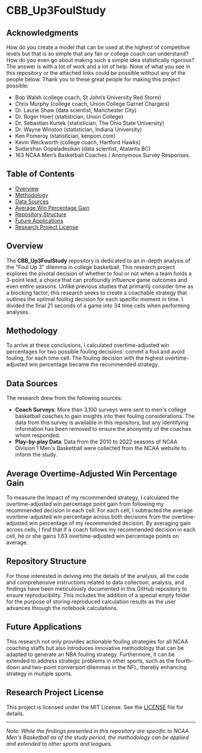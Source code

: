 # CBB_Up3FoulStudy


## Acknowledgments

How do you create a model that can be used at the highest of competitive levels but that is so simple that any fan or college coach can understand? How do you even go about making such a simple idea statistically rigorous? The answer is with a lot of work and a lot of help. None of what you see in this repository or the attached links could be possible without any of the people below. Thank you to these great people for making this project possible:

-	Bob Walsh (college coach, St John’s University Red Storm)
-	Chris Murphy (college coach, Union College Garnet Chargers)
-	Dr. Laurie Shaw (data scientist, Manchester City)
-	Dr. Roger Hoerl (statistician, Union College)
-	Dr. Sebastian Kurtek (statistician, The Ohio State University)
-	Dr. Wayne Winston (statistician, Indiana University)
-	Ken Pomeroy (statistician, kenpom.com)
-	Kevin Weckworth (college coach, Hartford Hawks)
-	Sudarshan Gopaladesikan (data scientist, Atalanta BC)
-	163 NCAA Men’s Basketball Coaches / Anonymous Survey Responses.


## Table of Contents

- [Overview](#overview)
- [Methodology](#methodology)
- [Data Sources](#data-sources)
- [Average Win Percentage Gain](#average-win-percentage-gain)
- [Repository Structure](#repository-structure)
- [Future Applications](#future-applications)
- [Research Project License](#research-project-license)

## Overview

The **CBB_Up3FoulStudy** repository is dedicated to an in-depth analysis of the "Foul Up 3" dilemma in college basketball. This research project explores the pivotal decision of whether to foul or not when a team holds a 3-point lead, a choice that can profoundly influence game outcomes and even entire seasons. Unlike previous studies that primarily consider time as a blocking factor, this research seeks to create a coachable strategy that outlines the optimal fouling decision for each specific moment in time. I divided the final 21 seconds of a game into 34 time cells when performing analyses. 

## Methodology

To arrive at these conclusions, I calculated overtime-adjusted win percentages for two possible fouling decisions: commit a foul and avoid fouling, for each time cell. The fouling decision with the highest overtime-adjusted win percentage became the recommended strategy.

## Data Sources

The research drew from the following sources:

- **Coach Surveys**: More than 3,100 surveys were sent to men's college basketball coaches to gain insights into their fouling considerations. The data from this survey is available in this repository, but any identifying information has been removed to ensure the anonymity of the coaches whom responded.
- **Play-by-play Data**: Data from the 2010 to 2022 seasons of NCAA Division 1 Men's Basketball were collected from the NCAA website to inform the study.

## Average Overtime-Adjusted Win Percentage Gain

To measure the impact of my recommended strategy, I calculated the overtime-adjusted win percentage point gain from following my recommended decision in each cell. For each cell, I subtracted the average overtime-adjusted win percentage across both decisions from the overtime-adjusted win percentage of my recommended decision. By averaging gain across cells, I find that if a coach follows my recommended decision in each cell, he or she gains 1.63 overtime-adjusted win percentage points on average. 

## Repository Structure

For those interested in delving into the details of the analysis, all the code and comprehensive instructions related to data collection, analysis, and findings have been meticulously documented in this GitHub repository to ensure reproducibility. This includes the addition of a special empty folder for the purpose of storing reproduced calculation results as the user advances through the notebook calculations.

## Future Applications

This research not only provides actionable fouling strategies for all NCAA coaching staffs but also introduces innovative methodology that can be adapted to generate an NBA fouling strategy. Furthermore, it can be extended to address strategic problems in other sports, such as the fourth-down and two-point conversion dilemmas in the NFL, thereby enhancing strategy in multiple sports.

## Research Project License

This project is licensed under the MIT License. See the [LICENSE](LICENSE) file for details.

---

*Note: While the findings presented in this repository are specific to NCAA Men's Basketball as of the study period, the methodology can be applied and extended to other sports and leagues.*
